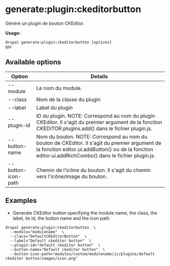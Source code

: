 # generate:plugin:ckeditorbutton
Génère un plugin de bouton CKEditor.

**Usage:**
```
drupal generate:plugin:ckeditorbutton [options]
gpc
```

## Available options
Option | Details
-------|-------------
--module | Le nom du module.
--class | Nom de la classe du plugin
--label | Label du plugin
--plugin-id | ID du plugin. NOTE: Correspond au nom du plugin CKEditor. Il s'agit du premier argument de la fonction CKEDITOR.plugins.add() dans le fichier plugin.js.
--button-name | Nom du bouton. NOTE: Correspond au nom du bouton de CKEditor. Il s'agit du premier argument de la fonction editor.ui.addButton() ou de la fonction editor.ui.addRichCombo() dans le fichier plugin.js.
--button-icon-path | Chemin de l'icône du bouton. Il s'agit du chemin vers l'icône/image du bouton.

## Examples
* Generate CKEditor button specifying the module name, the class, the label, its id, the button name and the icon path
```
drupal generate:plugin:ckeditorbutton  \
  --module="modulename"  \
  --class="DefaultCKEditorButton"  \
  --label="Default ckeditor button"  \
  --plugin-id="default ckeditor button"  \
  --button-name="Default ckeditor button"  \
  --button-icon-path="modules/custom/modulename/js/plugins/default ckeditor button/images/icon.png"
```
